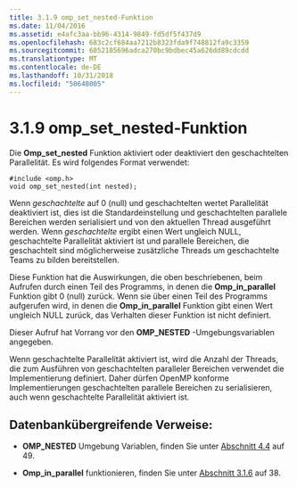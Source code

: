 ```yaml
---
title: 3.1.9 omp_set_nested-Funktion
ms.date: 11/04/2016
ms.assetid: e4afc3aa-bb96-4314-9849-fd5df5f437d9
ms.openlocfilehash: 683c2cf684aa7212b8323fda9f748812fa9c3359
ms.sourcegitcommit: 6052185696adca270bc9bdbec45a626dd89cdcdd
ms.translationtype: MT
ms.contentlocale: de-DE
ms.lasthandoff: 10/31/2018
ms.locfileid: "50648005"
---
```

# <a name="319-ompsetnested-function"></a>3.1.9 omp_set_nested-Funktion

Die **Omp_set_nested** Funktion aktiviert oder deaktiviert den geschachtelten Parallelität. Es wird folgendes Format verwendet:

```
#include <omp.h>
void omp_set_nested(int nested);
```

Wenn *geschachtelte* auf 0 (null) und geschachtelten wertet Parallelität deaktiviert ist, dies ist die Standardeinstellung und geschachtelten parallele Bereichen werden serialisiert und von den aktuellen Thread ausgeführt werden. Wenn *geschachtelte* ergibt einen Wert ungleich NULL, geschachtelte Parallelität aktiviert ist und parallele Bereichen, die geschachtelt sind möglicherweise zusätzliche Threads um geschachtelte Teams zu bilden bereitstellen.

Diese Funktion hat die Auswirkungen, die oben beschriebenen, beim Aufrufen durch einen Teil des Programms, in denen die **Omp_in_parallel** Funktion gibt 0 (null) zurück. Wenn sie über einen Teil des Programms aufgerufen wird, in denen die **Omp_in_parallel** Funktion gibt einen Wert ungleich NULL zurück, das Verhalten dieser Funktion ist nicht definiert.

Dieser Aufruf hat Vorrang vor den **OMP_NESTED** -Umgebungsvariablen angegeben.

Wenn geschachtelte Parallelität aktiviert ist, wird die Anzahl der Threads, die zum Ausführen von geschachtelten paralleler Bereichen verwendet die Implementierung definiert. Daher dürfen OpenMP konforme Implementierungen geschachtelten parallele Bereichen zu serialisieren, auch wenn geschachtelte Parallelität aktiviert ist.

## <a name="cross-references"></a>Datenbankübergreifende Verweise:

- **OMP_NESTED** Umgebung Variablen, finden Sie unter [Abschnitt 4.4](../../parallel/openmp/4-4-omp-nested.md) auf 49.

- **Omp_in_parallel** funktionieren, finden Sie unter [Abschnitt 3.1.6](../../parallel/openmp/3-1-6-omp-in-parallel-function.md) auf 38.